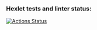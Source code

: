 ### Hexlet tests and linter status:
[![Actions Status](https://github.com/ShcherbinaDmitry/fullstack-javascript-project-lvl3/actions/workflows/hexlet-check.yml/badge.svg)](https://github.com/ShcherbinaDmitry/fullstack-javascript-project-lvl3/actions)